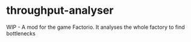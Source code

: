 # throughput-analyser
WIP - A mod for the game Factorio. It analyses the whole factory to find bottlenecks